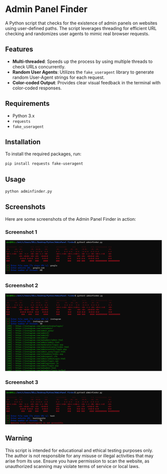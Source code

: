 # Admin Panel Finder

A Python script that checks for the existence of admin panels on websites using user-defined paths. The script leverages threading for efficient URL checking and randomizes user agents to mimic real browser requests.

## Features

- **Multi-threaded**: Speeds up the process by using multiple threads to check URLs concurrently.
- **Random User Agents**: Utilizes the `fake_useragent` library to generate random User-Agent strings for each request.
- **Color-coded Output**: Provides clear visual feedback in the terminal with color-coded responses.

## Requirements

- Python 3.x
- `requests`
- `fake_useragent`

## Installation

To install the required packages, run:

```bash
pip install requests fake-useragent
```

## Usage

```bash
python adminfinder.py
```

## Screenshots

Here are some screenshots of the Admin Panel Finder in action:

### Screenshot 1
![Screenshot 1](screenshots/s1.png)

### Screenshot 2
![Screenshot 2](screenshots/s2.png)

### Screenshot 3
![Screenshot 3](screenshots/s3.png)

## Warning

This script is intended for educational and ethical testing purposes only. The author is not responsible for any misuse or illegal activities that may arise from its use. Ensure you have permission to scan the website, as unauthorized scanning may violate terms of service or local laws.